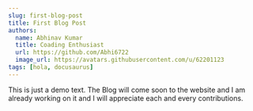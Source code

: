 ```yaml
---
slug: first-blog-post
title: First Blog Post
authors:
  name: Abhinav Kumar
  title: Coading Enthusiast
  url: https://github.com/Abhi6722
  image_url: https://avatars.githubusercontent.com/u/62201123
tags: [hola, docusaurus]
---
```


This is just a demo text. The Blog will come soon to the website and I am already working on it and I will appreciate each and every contributions.
